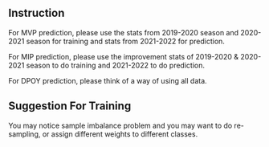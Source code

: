 ## Instruction

For MVP prediction, please use the stats from 2019-2020 season and 2020-2021 season for training and stats from 2021-2022 for prediction.

For MIP prediction, please use the improvement stats of 2019-2020 & 2020-2021 season to do training and 2021-2022 to do prediction.

For DPOY prediction, please think of a way of using all data.

## Suggestion For Training

You may notice sample imbalance problem and you may want to do re-sampling, or assign different weights to different classes.

